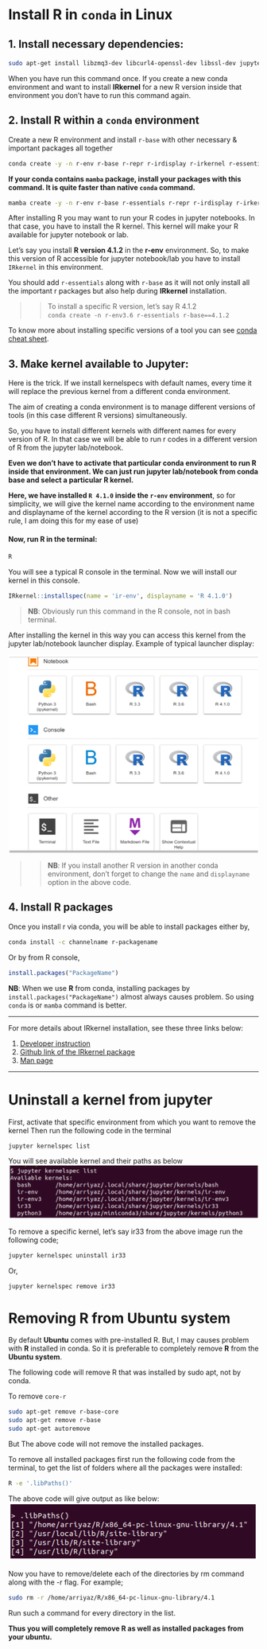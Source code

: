 # Install R in `conda` in Linux
## 1. Install necessary dependencies:

```bash
sudo apt-get install libzmq3-dev libcurl4-openssl-dev libssl-dev jupyter-core jupyter-client
````

When you have run this command once. If you create a new conda environment and want to install **IRkernel** for a new R version inside that environment you don’t have to run this command again.


## 2. Install R within a `conda` environment
Create a new R environment and install `r-base` with other necessary & important packages all together

```bash
conda create -y -n r-env r-base r-repr r-irdisplay r-irkernel r-essentials
```

**If your conda contains `mamba` package, install your packages with this command. It is quite faster than native `conda` command.**

```bash
mamba create -y -n r-env r-base r-essentials r-repr r-irdisplay r-irkernel
```

After installing R you may want to run your R codes in jupyter notebooks. In that case, you have to install the R kernel. This kernel will make your R available for jupyter notebook or lab.

Let’s say you install **R version 4.1.2** in the **r-env** environment. So, to make this version of R accessible for jupyter notebook/lab you have to install `IRkernel` in this environment.

You should add `r-essentials` along with `r-base` as it will not only install all the important r packages but also help during **IRkernel** installation.


>> To install a specific R version, let’s say R 4.1.2  
>> `conda create -n r-env3.6 r-essentials r-base==4.1.2`

To know more about installing specific versions of a tool you can see [conda cheat sheet](https://docs.conda.io/projects/conda/en/4.6.0/_downloads/52a95608c49671267e40c689e0bc00ca/conda-cheatsheet.pdf).

## 3. Make kernel available to Jupyter:
Here is the trick. If we install kernelspecs with default names, every time it will replace the previous kernel from a different conda environment.

The aim of creating a conda environment is to manage different versions of tools (in this case different R versions) simultaneously.

So, you have to install different kernels with different names for every version of R. In that case we will be able to run r codes in a different version of R from the jupyter lab/notebook.

**Even we don’t have to activate that particular conda environment to run R inside that environment. We can just run jupyter lab/notebook from conda base and select a particular R kernel.**

**Here, we have installed `R 4.1.0` inside the `r-env` environment**, so for simplicity, we will give the kernel name according to the environment name and displayname of the kernel according to the R version (it is not a specific rule, I am doing this for my ease of use)

#### Now, run R in the terminal:
```bash
R
```
You will see a typical R console in the terminal. Now we will install our kernel in this console.

```R
IRkernel::installspec(name = 'ir-env', displayname = 'R 4.1.0')
```
> **NB**: Obviously run this command in the R console, not in bash terminal.

After installing the kernel in this way you can access this kernel from the jupyter lab/notebook launcher display. Example of typical launcher display:

![R_kernel_in_jupyterlab](./graph_images/Kernel_image.png)

>> **NB**: If you install another R version in another conda environment, don’t forget to change the `name` and `displayname` option in the above code.

## 4. Install R packages
Once you install r via conda, you will be able to install packages either by,
```bash
conda install -c channelname r-packagename
```
Or by from R console,
```R
install.packages("PackageName")
```
**NB**: When we use **R** from conda, installing packages by `install.packages("PackageName")` almost always causes problem. So using `conda` is or `mamba` command is better.

-------------
For more details about IRkernel installation, see these three links below:
1. [Developer instruction](https://irkernel.github.io/installation/#linux-panel)
2. [Github link of the IRkernel package](https://github.com/IRkernel/IRkernel)
3. [Man page](https://rdrr.io/github/IRkernel/IRkernel/man/installspec.html)
--------------

# Uninstall a kernel from jupyter
First, activate that specific environment from which you want to remove the kernel
Then run the following code in the terminal
```bash
jupyter kernelspec list
```
You will see available kernel and their paths as below  
![kernel-list](./graph_images/kernel_list.png)

To remove a specific kernel, let’s say ir33 from the above image run the following code;
```bash
jupyter kernelspec uninstall ir33
```
Or,
```bash
jupyter kernelspec remove ir33
```

# Removing R from Ubuntu system
By default **Ubuntu** comes with pre-installed R. But, I may causes problem with **R** installed in conda. So it is preferable to completely remove **R** from the **Ubuntu system**.

The following code will remove R that was installed by sudo apt, not by conda.

To remove `core-r`
```bash
sudo apt-get remove r-base-core
sudo apt-get remove r-base
sudo apt-get autoremove
```
But The above code will not remove the installed packages.

To remove all installed packages first run the following code from the terminal, to get the list of folders where all the packages were installed:
```bash
R -e '.libPaths()'
```
The above code will give output as like below:  
![r_libpath](./graph_images/r_libpath.png)

Now you have to remove/delete each of the directories by rm command along with the -r flag. For example;
```bash
sudo rm -r /home/arriyaz/R/x86_64-pc-linux-gnu-library/4.1
```
Run such a command for every directory in the list.

**Thus you will completely remove R as well as installed packages from your ubuntu.**



